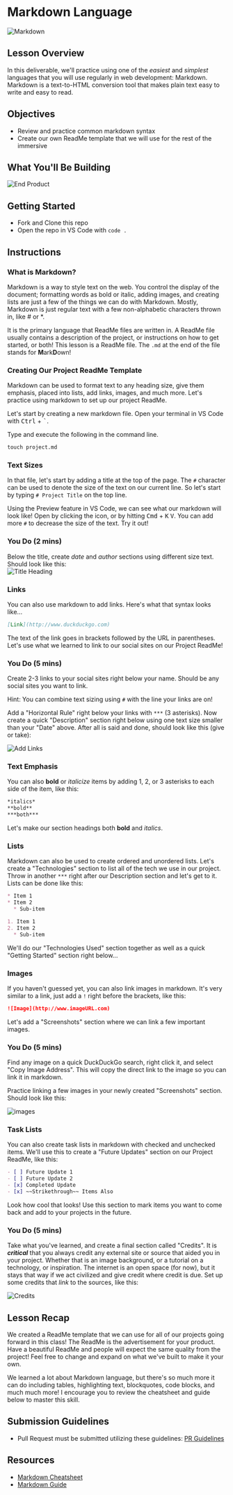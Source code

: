 # Markdown Language

![Markdown](https://justyy.com/wp-content/uploads/2016/01/markdown-syntax-language.png)

## Lesson Overview
In this deliverable, we'll practice using one of the *easiest* and *simplest* languages that you will use regularly in web development: Markdown.  Markdown is a text-to-HTML conversion tool that makes plain text easy to write and easy to read. 

## Objectives
  - Review and practice common markdown syntax
  - Create our own ReadMe template that we will use for the rest of the immersive
## What You'll Be Building
![End Product](https://i.imgur.com/Onbj3eC.png)

## Getting Started
  - Fork and Clone this repo
  - Open the repo in VS Code with `code .`

## Instructions

### What is Markdown?
Markdown is a way to style text on the web. You control the display of the document; formatting words as
bold or italic, adding images, and creating lists are just a few of the things we can do with Markdown. Mostly,
Markdown is just regular text with a few non-alphabetic characters thrown in, like # or *.

It is the primary language that ReadMe files are written in.  A ReadMe file usually contains a description of the project, or instructions on how to get started, or both! This lesson is a ReadMe file.  The ` .md ` at the end of the file stands for **M**ark**D**own!
  
### Creating Our Project ReadMe Template
Markdown can be used to format text to any heading size, give them emphasis, placed into lists, add links, images, and much more.  Let's practice using markdown to set up our project ReadMe.

Let's start by creating a new markdown file. Open your terminal in VS Code with <kbd>Ctrl</kbd> + <kbd>`</kbd>.

Type and execute the following in the command line.
```markdown
touch project.md
```

### Text Sizes

In that file, let's start by adding a title at the top of the page. The ` # ` character can be used to denote the size of the text on our current line. So let's start by typing ` # Project Title ` on the top line.

Using the Preview feature in VS Code, we can see what our markdown will look like! Open by clicking the icon, or by hitting <kbd>Cmd</kbd> + <kbd>K</kbd> <kbd>V</kbd>. You can add more ` # ` to decrease the size of the text. Try it out!  

### You Do (2 mins)
Below the title, create *date* and *author* sections using different size text. Should look like this:
<br>
![Title Heading](https://i.imgur.com/xqUr8re.png)

### Links
You can also use markdown to add links.  Here's what that syntax looks like...

```markdown
[Link](http://www.duckduckgo.com)
```
The text of the link goes in brackets followed by the URL in parentheses.  Let's use what we learned to link to our social sites on our Project ReadMe!
### You Do (5 mins)
Create 2-3 links to your social sites right below your name. Should be any social sites you want to link.

Hint: You can combine text sizing using ` # ` with the line your links are on!

Add a "Horizontal Rule" right below your links with ` *** ` (3 asterisks).  Now create a quick "Description" section right below using one text size smaller than your "Date" above. After all is said and done, should look like this (give or take):

![Add Links](https://i.imgur.com/9acxp9f.png)

### Text Emphasis
You can also **bold** or *italicize* items by adding 1, 2, or 3 asterisks to each side of the item, like this:
```markdown
*italics*
**bold**
***both***
```

Let's make our section headings both **bold** and *italics*.
### Lists
Markdown can also be used to create ordered and unordered lists.  Let's create a "Technologies" section to list all of the tech we use in our project. Throw in another ` *** ` right after our Description section and let's get to it.  Lists can be done like this:
```markdown
* Item 1
* Item 2
  * Sub-item

1. Item 1
2. Item 2
  * Sub-item
```
We'll do our "Technologies Used" section together as well as a quick "Getting Started" section right below...

### Images
If you haven't guessed yet, you can also link images in markdown. It's very similar to a link, just add a ` ! ` right before the brackets, like this:
```markdown
![Image](http://www.imageURL.com)
```

Let's add a "Screenshots" section where we can link a few important images.

### You Do (5 mins)
Find any image on a quick DuckDuckGo search, right click it, and select "Copy Image Address". This will copy the direct link to the image so you can link it in markdown.

Practice linking a few images in your newly created "Screenshots" section. Should look like this:

![images](https://i.imgur.com/BRhpJCN.png)

### Task Lists
You can also create task lists in markdown with checked and unchecked items. We'll use this to create a "Future Updates" section on our Project ReadMe, like this:
```markdown
- [ ] Future Update 1
- [ ] Future Update 2
- [x] Completed Update
- [x] ~~Strikethrough~~ Items Also
```
Look how cool that looks! Use this section to mark items you want to come back and add to your projects in the future.

### You Do (5 mins)
Take what you've learned, and create a final section called "Credits".  It is ***critical*** that you always credit any external site or source that aided you in your project. Whether that is an image background, or a tutorial on a technology, or inspiration.  The internet is an open space (for now), but it stays that way if we act civilized and give credit where credit is due.  Set up some credits that *link* to the sources, like this:

![Credits](https://i.imgur.com/j3or5xj.png)

## Lesson Recap
We created a ReadMe template that we can use for all of our projects going forward in this class! The ReadMe is the advertisement for your product.  Have a beautiful ReadMe and people will expect the same quality from the project!  Feel free to change and expand on what we've built to make it your own.

We learned a lot about Markdown language, but there's so much more it can do including tables, highlighting text, blockquotes, code blocks, and much much more! I encourage you to review the cheatsheet and guide below to master this skill.

## Submission Guidelines
- Pull Request must be submitted utilizing these guidelines: [PR Guidelines](https://github.com/SEI-R-11-8/template_pull_request)

## Resources
 - [Markdown Cheatsheet](https://guides.github.com/pdfs/markdown-cheatsheet-online.pdf)
 - [Markdown Guide](https://ia.net/writer/support/general/markdown-guide)
